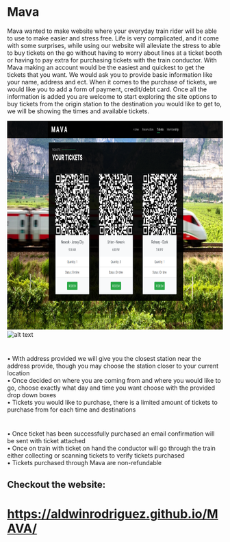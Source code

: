 # Mava
Mava wanted to make website where your everyday train rider will be able to use to make easier and stress free. Life is very complicated, and it come with some surprises, while using our website will alleviate the stress to able to buy tickets on the go without having to worry about lines at a ticket booth or having to pay extra for purchasing tickets with the train conductor.
	With Mava making an account would be the easiest and quickest to get the tickets that you want. We would ask you to provide basic information like your name, address and ect. When it comes to the purchase of tickets, we would like you to add a form of payment, credit/debt card. Once all the information is added you are welcome to start exploring the site options to buy tickets from the origin station to the destination you would like to get to, we will be showing the times and available tickets.

<img src="screenshots/1.png" alt="alt text" width="914" height="487">  
<img src="screenshots/mava.gif" alt="alt text" width="922" height="488">


#
•	With address provided we will give you the closest station near the address provide, though you may choose the station closer to your current location  
•	Once decided on where you are coming from and where you would like to go, choose exactly what day and time you want choose with the provided drop down boxes   
•	Tickets you would like to purchase, there is a limited amount of tickets to purchase from for each time and destinations   

#
•	Once ticket has been successfully purchased an email confirmation will be sent with ticket attached  
•	Once on train with ticket on hand the conductor will go through the train either collecting or scanning tickets to verify tickets purchased  
•	Tickets purchased through Mava are non-refundable         

## Checkout the website:

# https://aldwinrodriguez.github.io/MAVA/
 
